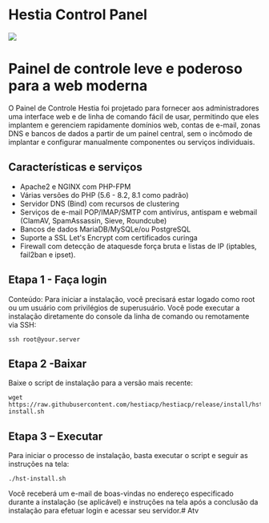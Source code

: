 # Hestia Control Panel


<img src="https://camo.githubusercontent.com/3576df6340278659a2818cab2d0300606a099ac049873d36de389b15c683cd21/68747470733a2f2f73746f726167652e68657374696163702e636f6d2f68657374696173637265656e2e706e67">

# Painel de controle leve e poderoso para a web moderna


O Painel de Controle Hestia foi projetado para fornecer aos administradores uma interface web e de linha de comando fácil de usar, permitindo que eles implantem e gerenciem rapidamente domínios web, contas de
e-mail, zonas DNS e bancos de dados a partir de um painel central, sem o incômodo de implantar e configurar manualmente componentes ou serviços individuais.

## Características e serviços


- Apache2 e NGINX com PHP-FPM
- Várias versões do PHP (5.6 - 8.2, 8.1 como padrão)
- Servidor DNS (Bind) com recursos de clustering
- Serviços de e-mail POP/IMAP/SMTP com antivírus, antispam e webmail (ClamAV, SpamAssassin, Sieve, Roundcube)
- Bancos de dados MariaDB/MySQLe/ou PostgreSQL
- Suporte a SSL Let's Encrypt com certificados curinga
- Firewall com detecção de ataquesde força bruta e listas de IP (iptables, fail2ban e ipset).


## Etapa 1 - Faça login

Conteúdo: Para iniciar a instalação, você precisará estar logado como root ou um usuário com privilégios de superusuário. Você pode executar a instalação diretamente do console da linha de comando ou remotamente
via SSH:
```
ssh root@your.server
```
## Etapa 2 -Baixar
Baixe o script de instalação para a versão mais recente:

```
wget https://raw.githubusercontent.com/hestiacp/hestiacp/release/install/hst-install.sh
```

## Etapa 3 – Executar

Para iniciar o processo de instalação, basta executar o script e seguir as instruções na tela:
```
./hst-install.sh
```
Você receberá um e-mail de boas-vindas no endereço especificado durante a instalação (se aplicável) e instruções na tela após a conclusão da instalação para efetuar login e acessar seu servidor.# Atv
